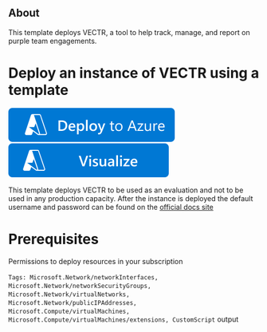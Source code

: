## About
This template deploys VECTR, a tool to help track, manage, and report on purple team engagements.

# Deploy an instance of VECTR using a template

[![Deploy To Azure](https://raw.githubusercontent.com/Azure/azure-quickstart-templates/master/1-CONTRIBUTION-GUIDE/images/deploytoazure.svg?sanitize=true)](https://portal.azure.com/#create/Microsoft.Template/uri/https%3A%2F%2Fraw.githubusercontent.com%2FSecurityRiskAdvisors%2FVECTR-Community-Resources%2Fmain%2Fazure-vectr-template%2Fazuredeploy.json)
[![Visualize](https://raw.githubusercontent.com/Azure/azure-quickstart-templates/master/1-CONTRIBUTION-GUIDE/images/visualizebutton.svg?sanitize=true)](http://armviz.io/#/?load=https%3A%2F%2Fraw.githubusercontent.com%2FSecurityRiskAdvisors%2FVECTR-Community-Resources%2Fmain%2Fazure-vectr-template%2Fazuredeploy.json)

This template deploys VECTR to be used as an evaluation and not to be used in any production capacity.  After the instance is deployed the default username
and password can be found on the [official docs site](https://docs.vectr.io/Installation/#usage)

# Prerequisites
Permissions to deploy resources in your subscription


`Tags: Microsoft.Network/networkInterfaces, Microsoft.Network/networkSecurityGroups, Microsoft.Network/virtualNetworks, Microsoft.Network/publicIPAddresses, Microsoft.Compute/virtualMachines, Microsoft.Compute/virtualMachines/extensions, CustomScript`
output